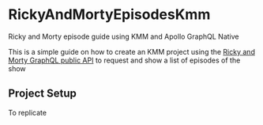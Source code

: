# RickyAndMortyEpisodesKmm
Ricky and Morty episode guide using KMM and Apollo GraphQL Native

This is a simple guide on how to create an KMM project using the [Ricky and Morty GraphQL public API](https://rickandmortyapi.com/graphql) 
to request and show a list of episodes of the show


## Project Setup
To replicate 
